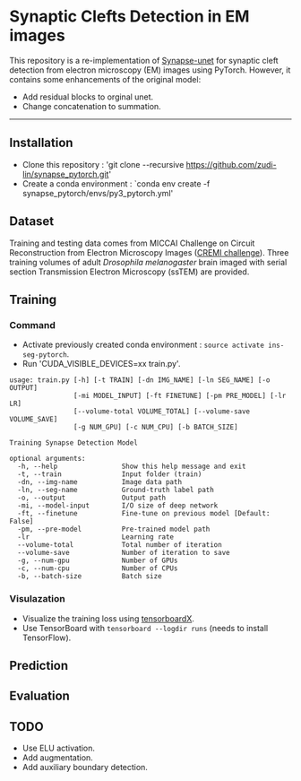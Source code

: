 
# Synaptic Clefts Detection in EM images

This repository is a re-implementation of [Synapse-unet](https://github.com/zudi-lin/synapse-unet) for synaptic cleft detection from electron microscopy (EM) images using PyTorch. However, it contains some enhancements of the original model:

* Add residual blocks to orginal unet.
* Change concatenation to summation.

----------------------------

## Installation

* Clone this repository : 'git clone --recursive https://github.com/zudi-lin/synapse_pytorch.git'
* Create a conda environment :  `conda env create -f synapse_pytorch/envs/py3_pytorch.yml'
## Dataset

Training and testing data comes from MICCAI Challenge on Circuit Reconstruction from Electron Microscopy Images ([CREMI challenge](https://cremi.org)). Three training volumes of adult *Drosophila melanogaster* brain imaged with serial section Transmission Electron Microscopy (ssTEM) are provided.

## Training

### Command

* Activate previously created conda environment : `source activate ins-seg-pytorch`.
* Run 'CUDA_VISIBLE_DEVICES=xx train.py'.

```
usage: train.py [-h] [-t TRAIN] [-dn IMG_NAME] [-ln SEG_NAME] [-o OUTPUT]
                [-mi MODEL_INPUT] [-ft FINETUNE] [-pm PRE_MODEL] [-lr LR]
                [--volume-total VOLUME_TOTAL] [--volume-save VOLUME_SAVE]
                [-g NUM_GPU] [-c NUM_CPU] [-b BATCH_SIZE]

Training Synapse Detection Model

optional arguments:
  -h, --help                Show this help message and exit
  -t, --train               Input folder (train)
  -dn, --img-name           Image data path
  -ln, --seg-name           Ground-truth label path
  -o, --output              Output path
  -mi, --model-input        I/O size of deep network
  -ft, --finetune           Fine-tune on previous model [Default: False]
  -pm, --pre-model          Pre-trained model path
  -lr                       Learning rate
  --volume-total            Total number of iteration
  --volume-save             Number of iteration to save
  -g, --num-gpu             Number of GPUs
  -c, --num-cpu             Number of CPUs
  -b, --batch-size          Batch size
```
### Visulazation
* Visualize the training loss using [tensorboardX](https://github.com/lanpa/tensorboard-pytorch).
* Use TensorBoard with `tensorboard --logdir runs`  (needs to install TensorFlow).
## Prediction

## Evaluation

## TODO

* Use ELU activation.
* Add augmentation.
* Add auxiliary boundary detection.

